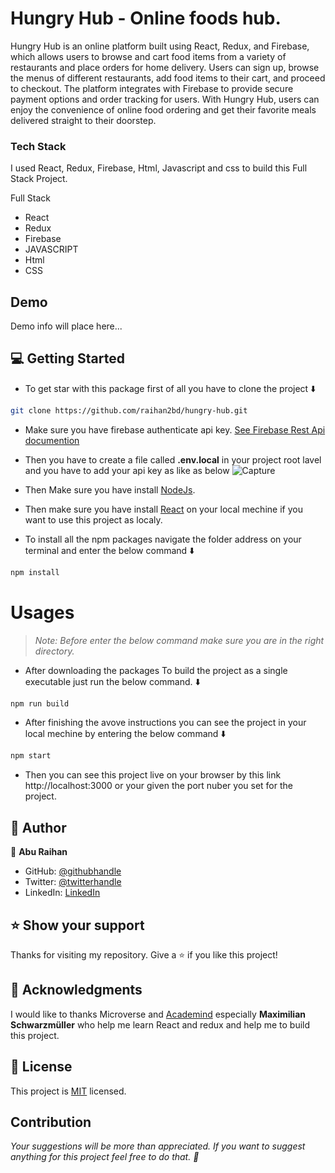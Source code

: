 # Hungry Hub - Online foods hub.
<p>
Hungry Hub is an online platform built using React, Redux, and Firebase, which allows users to browse and cart food items from a variety of restaurants and place orders for home delivery. Users can sign up, browse the menus of different restaurants, add food items to their cart, and proceed to checkout. The platform integrates with Firebase to provide secure payment options and order tracking for users. With Hungry Hub, users can enjoy the convenience of online food ordering and get their favorite meals delivered straight to their doorstep.
</p>

### Tech Stack

I used React, Redux, Firebase, Html, Javascript and css to build this Full Stack Project.
  <summary>Full Stack</summary>
  <ul>
    <li>React</li>
    <li>Redux</li>
    <li>Firebase</li>
    <li>JAVASCRIPT</li>
    <li>Html</li>
    <li>CSS</li>
  </ul>

## Demo
Demo info will place here...

## 💻 Getting Started
- To get star with this package first of all you have to clone the project ⬇️
``` bash
git clone https://github.com/raihan2bd/hungry-hub.git
```
- Make sure you have firebase authenticate api key. [See Firebase Rest Api documention](https://firebase.google.com/docs/reference/rest/auth)
- Then you have to create a file called **.env.local** in your project root lavel and you have to add your api key as like as below 
![Capture](https://user-images.githubusercontent.com/35267447/219415563-f8faadff-3d27-4f48-aa8c-ec1a680f1a9d.PNG)

- Then Make sure you have install [NodeJs](https://nodejs.org).
- Then make sure you have install [React](https://reactjs.org/) on your local mechine if you want to use this project as localy.
- To install all the npm packages navigate the folder address on your terminal and enter the below command ⬇️
``` bash
npm install
```


# Usages
> *Note: Before enter the below command make sure you are in the right directory.*

-  After downloading the packages To build the project as a single executable just run the below command. ⬇️
``` sh
npm run build
```
- After finishing the avove instructions you can see the project in your local mechine by entering the below command ⬇️
```sh
npm start
```

- Then you can see this project live on your browser by this link http://localhost:3000 or your given the port nuber you set for the project.


## 👥 Author

👤 **Abu Raihan**

- GitHub: [@githubhandle](https://github.com/raihan2bd)
- Twitter: [@twitterhandle](https://twitter.com/raihan2bd)
- LinkedIn: [LinkedIn](https://linkedin.com/in/raihan2bd)


## ⭐️ Show your support <a name="support"></a>

Thanks for visiting my repository. Give a ⭐️ if you like this project!

## 🙏 Acknowledgments <a name="acknowledgements"></a>

I would like to thanks Microverse and [Academind](https://academind.com/) especially **Maximilian Schwarzmüller** who help me learn React and redux and help me to build this project. 

## 📝 License <a name="license"></a>

This project is [MIT](./LICENSE) licensed.

## Contribution
*Your suggestions will be more than appreciated. If you want to suggest anything for this project feel free to do that. :slightly_smiling_face:*
